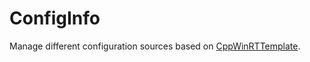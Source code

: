 # ConfigInfo
Manage different configuration sources based on [CppWinRTTemplate](https://github.com/xue2sheng/CppWinRTTemplate). 
